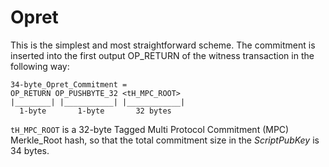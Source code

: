 # Opret

This is the simplest and most straightforward scheme. The commitment is inserted into the first output OP\_RETURN of the witness transaction in the following way:

```
34-byte_Opret_Commitment =
OP_RETURN OP_PUSHBYTE_32 <tH_MPC_ROOT>
|________| |___________| |____________|
  1-byte       1-byte       32 bytes                      
```

`tH_MPC_ROOT` is a 32-byte Tagged Multi Protocol Commitment (MPC) Merkle\_Root hash, so that the total commitment size in the _ScriptPubKey_ is 34 bytes.
